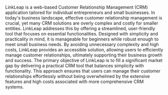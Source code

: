 LinkLeap is a web-based Customer Relationship Management (CRM) application tailored for individual entrepreneurs and small businesses. In today's business landscape, effective customer relationship management is crucial, yet many CRM solutions are overly complex and costly for smaller entities. LinkLeap addresses this by offering a streamlined, user-friendly tool that focuses on essential functionalities. Designed with simplicity and practicality in mind, it is manageable for beginners while robust enough to meet small business needs. By avoiding unnecessary complexity and high costs, LinkLeap provides an accessible solution, allowing users to efficiently manage customer relationships, ultimately supporting their business growth and success. The primary objective of LinkLeap is to fill a significant market gap by delivering a practical CRM tool that balances simplicity with functionality. This approach ensures that users can manage their customer relationships effortlessly without being overwhelmed by the extensive features and high costs associated with more comprehensive CRM systems.
